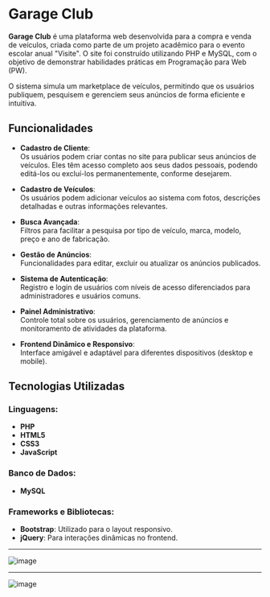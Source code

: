 # Garage Club

**Garage Club** é uma plataforma web desenvolvida para a compra e venda de veículos, criada como parte de um projeto acadêmico para o evento escolar anual "Visite". O site foi construído utilizando PHP e MySQL, com o objetivo de demonstrar habilidades práticas em Programação para Web (PW).

O sistema simula um marketplace de veículos, permitindo que os usuários publiquem, pesquisem e gerenciem seus anúncios de forma eficiente e intuitiva.

## Funcionalidades

- **Cadastro de Cliente**:  
  Os usuários podem criar contas no site para publicar seus anúncios de veículos. Eles têm acesso completo aos seus dados pessoais, podendo editá-los ou excluí-los permanentemente, conforme desejarem.

- **Cadastro de Veículos**:  
  Os usuários podem adicionar veículos ao sistema com fotos, descrições detalhadas e outras informações relevantes.

- **Busca Avançada**:  
  Filtros para facilitar a pesquisa por tipo de veículo, marca, modelo, preço e ano de fabricação.

- **Gestão de Anúncios**:  
  Funcionalidades para editar, excluir ou atualizar os anúncios publicados.

- **Sistema de Autenticação**:  
  Registro e login de usuários com níveis de acesso diferenciados para administradores e usuários comuns.

- **Painel Administrativo**:  
  Controle total sobre os usuários, gerenciamento de anúncios e monitoramento de atividades da plataforma.

- **Frontend Dinâmico e Responsivo**:  
  Interface amigável e adaptável para diferentes dispositivos (desktop e mobile).

## Tecnologias Utilizadas

### Linguagens:
- **PHP**
- **HTML5**
- **CSS3**
- **JavaScript**

### Banco de Dados:
- **MySQL**

### Frameworks e Bibliotecas:
- **Bootstrap**: Utilizado para o layout responsivo.
- **jQuery**: Para interações dinâmicas no frontend.

---

![image](https://github.com/user-attachments/assets/f68487e1-17d2-499b-86db-b1602e64b695)

---

![image](https://github.com/user-attachments/assets/4a4a74f5-74d3-4112-a14b-531e00a36b2c)
